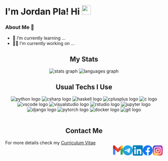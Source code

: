# I'm Jordan Pla! Hi <img src="https://github.com/TheDudeThatCode/TheDudeThatCode/blob/master/Assets/Hi.gif" width="29px" height="30px"> 

<!--
**jordipynb/jordipynb** is a ✨ _special_ ✨ repository because its `README.md` (this file) appears on your GitHub profile.

Here are some ideas to get you started:

- 🔭 I’m currently working on ...
- 🌱 I’m currently learning ...
- 👯 I’m looking to collaborate on ...
- 🤔 I’m looking for help with ...
- 💬 Ask me about ...
- 📫 How to reach me: ...
- 😄 Pronouns: ...
- ⚡ Fun fact: ...
-->

### About Me 🚀
- 🌱  I’m currently learning ... </br>
- 👨‍💻  I’m currently working on ... </br>

<h2 align="center">My Stats</h2>
<div align="center">
    <img src="https://github-readme-stats.vercel.app/api?username=jordipynb&hide_title=true&show_icons=true&hide_border=true" height="200" width="490" alt="stats graph" />
    <img src="https://github-readme-stats-eight-theta.vercel.app/api/top-langs/?username=jordipynb&layout=compact&langs_count=6&hide_border=false)" height="200" width="347" alt="languages graph"
</div>

<h2 align="center">Usual Techs I Use</h2>   
<div align="center">
  <img src="https://cdn.jsdelivr.net/gh/devicons/devicon/icons/python/python-original.svg" height="40" width="52" alt="python logo"  />
  <img src="https://cdn.jsdelivr.net/gh/devicons/devicon/icons/csharp/csharp-original.svg" height="40" width="52" alt="csharp logo"  />
  <img src="https://cdn.jsdelivr.net/gh/devicons/devicon/icons/haskell/haskell-original.svg" height="40" width="52" alt="haskell logo"  />
  <img src="https://cdn.jsdelivr.net/gh/devicons/devicon/icons/cplusplus/cplusplus-plain.svg" height="40" width="52" alt="cplusplus logo"  />
  <img src="https://cdn.jsdelivr.net/gh/devicons/devicon/icons/c/c-plain.svg" height="40" width="52" alt="c logo"  />
  <img src="https://cdn.jsdelivr.net/gh/devicons/devicon/icons/vscode/vscode-original.svg" height="40" width="52" alt="vscode logo"  />
  <img src="https://cdn.jsdelivr.net/gh/devicons/devicon/icons/visualstudio/visualstudio-plain.svg" height="40" width="52" alt="visualstudio logo"  />
  <img src="https://cdn.jsdelivr.net/gh/devicons/devicon/icons/rstudio/rstudio-original.svg" height="40" width="52" alt="rstudio logo"  />
  <img src="https://cdn.jsdelivr.net/gh/devicons/devicon/icons/jupyter/jupyter-original-wordmark.svg" height="40" width="52" alt="jupyter logo"  />
  <img src="https://cdn.jsdelivr.net/gh/devicons/devicon/icons/django/django-plain.svg" height="40" width="52" alt="django logo"  />
  <img src="https://cdn.jsdelivr.net/gh/devicons/devicon/icons/pytorch/pytorch-original.svg" height="40" width="52" alt="pytorch logo"  />
  <img src="https://cdn.jsdelivr.net/gh/devicons/devicon/icons/docker/docker-original-wordmark.svg" height="40" width="52" alt="docker logo"  />
  <img src="https://cdn.jsdelivr.net/gh/devicons/devicon/icons/git/git-plain.svg" height="40" width="52" alt="git logo"  />
</div>
</br>   
<h2 align="center">Contact Me</h2>
<div align="left"> 
  
For more details check my [Curriculum Vitae](https://t.me/jordipi/)  
<a href="https://www.instagram.com/jordipynb/">
  <img align="right" alt="Jordan's Instagram" width="32px" height="33px" src="https://raw.githubusercontent.com/jordipynb/jordipynb/main/instagram.png" />
</a>
<a href="https://www.facebook.com/jordan.plagonzalez">
  <img align="right" alt="Jordan's Facebook" width="32px" height="33px" src="https://raw.githubusercontent.com/jordipynb/jordipynb/main/facebook.png" />
</a>
<a href="https://www.linkedin.com/in/jordan-pla-2681521bb/">
  <img align="right" alt="Jordan's LinkedIn" width="32px" height="33px" src="https://raw.githubusercontent.com/jordipynb/jordipynb/main/linkedin.png" />
</a>
<a href="https://t.me/jordipi/">
  <img align="right" alt="Jordan's Telegram" width="32px" height="32px" src="https://raw.githubusercontent.com/jordipynb/jordipynb/main/telegram.png" />
</a>
<a href="mailto: jordanpg41@gmail.com">
  <img align="right" alt="Jordan's Email" width="31px" height="30px" src="https://raw.githubusercontent.com/jordipynb/jordipynb/main/gmail.png" />
</a> 
 
</div>

